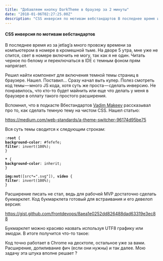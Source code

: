 ```yaml
---
title: "Добавляем кнопку DarkTheme в браузер за 2 минуты"
date: "2018-01-06T02:27:25.00Z"
description: "CSS инверсия по мотивам вебстандартов В последнее время из за jetlag’a много провожу времени за компьютером в номере в кромешной"
---
```


<h4>CSS инверсия по мотивам вебстандартов</h4>
<p>В последнее время из за jetlag’a много провожу времени за компьютером в номере в кромешной тьме. На дворе 5 утра, мне уже не спится, свет в номере включить не могу, так как я не один. Читать черное по белому и переключаться в IDE с темным фоном прям напрягает.</p>
<p>Решил найти компонент для включения темной темы страниц в браузере. Нашел. Поставил… Сразу начал выть кулер. Полез смотреть код темы — много JS кода, хотя суть же проста — сделать инверсию. Не понравилось, что кто-то будет майнить или еще что делать у меня в браузере в оплату такого простого расширения.</p>
<p>Вспомнил, что в подкасте Вбестандартов <a href="https://medium.com/u/24cb145f6684" target="_blank" rel="noopener noreferrer">Vadim Makeev</a> рассказывал про то, как сделать темную тему на чистом CSS. Нашел статью:</p>
<p><a href="https://medium.com/web-standards/a-theme-switcher-96174d95be75">https://medium.com/web-standards/a-theme-switcher-96174d95be75</a></p>
<p>Вся суть темы сводится к следующим строкам:</p>
<pre><code>:<strong>root</strong> { <br><strong>background-color</strong>: #fefefe;<br><strong>filter</strong>: invert(100%);<br>}</code></pre>
<pre><code><strong>*</strong> { <br><strong>background-color</strong>: inherit;<br>}</code></pre>
<pre><code><strong>img:not</strong>([src*=".svg"]), <strong>video</strong> {  <br><strong>filter</strong>: invert(100%);<br>}</code></pre>
<p>Расширение писать не стал, ведь для рабочей MVP достаточно сделать букмарклет. Код букмарклета готовый для встраивания и его девелоп версия:</p>
<p><a href="https://gist.github.com/frontdevops/8aea1e0252dd826488dad63319e3ec88">https://gist.github.com/frontdevops/8aea1e0252dd826488dad63319e3ec88</a></p>
<p>Букмарклет можно красиво назвать используя UTF8 графику или эмодзи. В итоге получится что-то такое:</p>

<p>Код точно работает в Chrome на десктопе, остальное уже за вами. Расширение, допиливание фич (если они нужны) и так далее. Мою задачу эта штука вполне решает ?</p>


